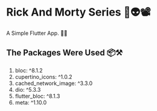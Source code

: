 # Rick And Morty Series 🧠👽📽️

A Simple Flutter App. 📱🧰

## The Packages Were Used 📦⚒️   
1) bloc: ^8.1.2  
2) cupertino_icons: ^1.0.2  
3) cached_network_image: ^3.3.0  
4) dio: ^5.3.3
5) flutter_bloc: ^8.1.3
6) meta: ^1.10.0  

